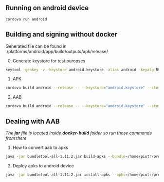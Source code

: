 ## Running on android device
``` bash
cordova run android
```
## Building and signing without docker
Generated file can be found in ./platforms/android/app/build/outputs/apk/release/

0) Generate keystore for test puropses
``` bash
keytool -genkey -v -keystore android.keystore -alias android -keyalg RSA -keysize 2048 -validity 10000
```

1) APK
``` bash
cordova build android --release -- --keystore="android.keystore" --storePassword=Test1234 --alias=android --password=Test1234 --packageType=apk
```
2) AAB
``` bash
cordova build android --release -- --keystore="android.keystore" --storePassword=Test1234 --alias=android --password=Test1234 --packageType=bundle
```
## Dealing with AAB
*The **jar** file is located inside **docker-build** folder so run those commands from there*
1) How to convert aab to apks

``` bash
java -jar bundletool-all-1.11.2.jar build-apks --bundle=/home/piotr/projects/os2faktor-mobile-client/docker-build/output/app-release.aab --output=/home/piotr/projects/os2faktor-mobile-client/docker-build/output/app-release.apks
```
	
2) Deploy apks to android device
``` bash
java -jar bundletool-all-1.11.2.jar install-apks --apks=/home/piotr/projects/os2faktor-mobile-client/docker-build/output/app-release.apks
```

